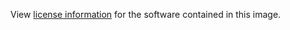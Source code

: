 View [license information](https://www.apache.org/licenses/LICENSE-2.0) for the
software contained in this image.

